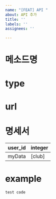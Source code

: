```yaml
---
name: "[FEAT] API "
about: API 추가
title: ''
labels: ''
assignees: ''

---
```


# 메소드명

# type

# url

# 명세서
user_id | integer
-- | --
myData | [club]


# example
```
test code
```

